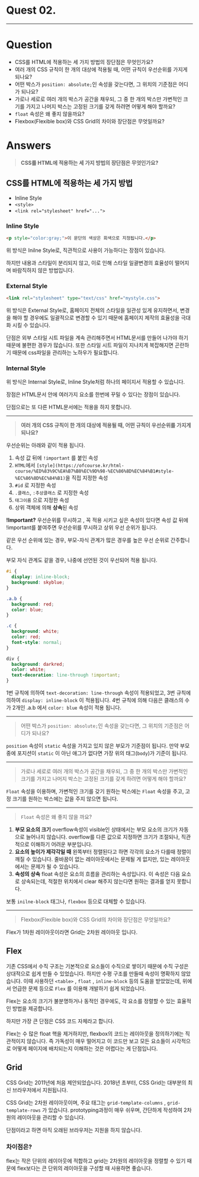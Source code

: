 # Quest 02.

---

# Question

- CSS를 HTML에 적용하는 세 가지 방법의 장단점은 무엇인가요?
- 여러 개의 CSS 규칙이 한 개의 대상에 적용될 때, 어떤 규칙이 우선순위를 가지게 되나요?
- 어떤 박스가 `position: absolute;`인 속성을 갖는다면, 그 위치의 기준점은 어디가 되나요?
- 가로나 세로로 여러 개의 박스가 공간을 채우되, 그 중 한 개의 박스만 가변적인 크기를 가지고 나머지 박스는 고정된 크기를 갖게 하려면 어떻게 해야 할까요?
- `float` 속성은 왜 좋지 않을까요?
- Flexbox(Flexible box)와 CSS Grid의 차이와 장단점은 무엇일까요?

# Answers

> **CSS를 HTML에 적용하는 세 가지 방법의 장단점은 무엇인가요?**

## CSS를 HTML에 적용하는 세 가지 방법

- Inline Style
- `<style>`
- `<link rel="stylesheet" href="...">`

### Inline Style

```html
<p style="color:gray;">이 문단의 색상은 회색으로 지정됩니다.</p>
```

위 방식은 Inilne Style로, 직관적으로 사용이 가능하다는 장점이 있습니다.

하지만 내용과 스타일이 분리되지 않고, 이로 인해 스타일 일괄변경의 효율성이 떨어지며 바람직하지 않은 방법입니다.

### External Style

```html
<link rel="stylesheet" type="text/css" href="mystyle.css">
```

위 방식은 External Style로, 홈페이지 전체의 스타일을 일관성 있게 유지하면서, 변경을 해야 할 경우에도 일괄적으로 변경할 수 있기 때문에 홈페이지 제작의 효율성을 극대화 시킬 수 있습니다.

단점은 외부 스타일 시트 파일을 계속 관리해주면서 HTML문서를 만들어 나가야 하기 때문에 불편한 경우가 많습니다. 또한 스타일 시트 파일이 지나치게 복잡해지면 곤란하기 때문에 css파일을 관리하는 노하우가 필요합니다.

### Internal Style

위 방식은 Internal Style로, Inline Style처럼 하나의 페이지서 적용할 수 있습니다.

장점은 HTML문서 안에 여러가지 요소를 한번에 꾸밀 수 있다는 장점이 있습니다.

단점으로는 또 다른 HTML문서에는 적용을 하지 못합니다.

---

> **여러 개의 CSS 규칙이 한 개의 대상에 적용될 때, 어떤 규칙이 우선순위를 가지게 되나요?**

우선순위는 아래와 같이 적용 됩니다.

1. 속성 값 뒤에 `!important` 를 붙인 속성
2. `HTML`에서 `[style](https://ofcourse.kr/html-course/%ED%83%9C%EA%B7%B8%EC%9D%98-%EC%86%8D%EC%84%B1#style-%EC%86%8D%EC%84%B1)`을 직접 지정한 속성
3. `#id` 로 지정한 속성
4. `.클래스`, `:추상클래스` 로 지정한 속성
5. `태그이름` 으로 지정한 속성
6. 상위 객체에 의해 **상속**된 속성

**!Important?**
우선순위를 무시하고 , 꼭 적용 시키고 싶은 속성이 있다면 속성 값 뒤에 !important를 붙여주면 우선순위를 무시하고 상위 우선 순위가 됩니다.

같은 우선 순위에 있는 경우, 부모-자식 관계가 많은 경우를 높은 우선 순위로 간주합니다.

부모 자식 관계도 같을 경우, 나중에 선언된 것이 우선되어 적용 됩니다.

```css
#i {
  display: inline-block;
  background: skyblue;
}

.a.b {
  background: red;
  color: blue;
}

.c {
  background: white;
  color: red;
  font-style: normal;
}

div {
  background: darkred;
  color: white;
  text-decoration: line-through !important;
}
```

1번 규칙에 의하여 `text-decoration: line-through` 속성이 적용되었고, 3번 규칙에 의하여  `display: inline-block` 이 적용됩니다. 4번 규칙에 의해 다음은 클래스의 수가 2개인 .a.b 에서 `color: blue` 속성이 적용 됩니다.

---

> 어떤 박스가 `position: absolute;`인 속성을 갖는다면, 그 위치의 기준점은 어디가 되나요?

`position` 속성이 `static` 속성을 가지고 있지 않은 부모가 기준점이 됩니다. 만약 부모 중에 포지션이 `static` 이 아닌 애그가 없다면 가장 위의 태그(`body`)가 기준이 됩니다.

---

> 가로나 세로로 여러 개의 박스가 공간을 채우되, 그 중 한 개의 박스만 가변적인 크기를 가지고 나머지 박스는 고정된 크기를 갖게 하려면 어떻게 해야 할까요?

`Float` 속성을 이용하며, 가변적인 크기를 갖기 원하는 박스에는 `Float` 속성을 주고, 고정 크기를 원하는 박스에는 값을 주지 않으면 됩니다.

---

> `Float` 속성은 왜 좋지 않을 까요?

1. **부모 요소의 크기**
overflow속성이 visible인 상태에서는 부모 요소의 크기가 자동으로 늘어나지 않습니다. overflow를 다른 값으로 지정하면 크기가 조절되나, 직관적으로 이해하기 어려운 부분입니다.
2. **요소의 높이가 제각각일 때**
왼쪽부터 정렬된다고 하면 각각의 요소가 다를때 정렬이 깨질 수 있습니다. 줄바꿈이 없는 레이아웃에서는 문제될 게 없지만, 있는 레이아웃에서는 문제가 될 수 있습니다.
3. **속성의 상속**
float 속성은 요소의 흐름을 관리하는 속성입니다. 이 속성은 다음 요소로 상속되는데, 적절한 위치에서 clear 해주지 않는다면 원하는 결과를 얻지 못합니다.

보통 `inilne-block` 태그나, `flexbox` 등으로 대체할 수 있습니다.

---

> Flexbox(Flexible box)와 CSS Grid의 차이와 장단점은 무엇일까요?

Flex가 1차원 레이아웃이라면 Grid는 2차원 레이아웃 입니다.

## Flex

기존 CSS에서 수직 구조는 기본적으로 요소들이 수직으로 쌓이기 때문에 수직 구성은 상대적으로 쉽게 만들 수 있었습니다. 하지만 수평 구조를 만들때 속성이 명확하지 않았습니다. 이때 사용하던 `<table>` , `float` , `inline-block` 등의 도움을 받았었는데, 위에서 언급한 문제 등으로 `Flex` 를 이용해 개발하기 쉽게 되었습니다.

Flex는 요소의 크기가 불분명하거나 동적인 경우에도, 각 요소를 정렬할 수 있는 효율적인 방법을 제공합니다.

하지만 가장 큰 단점은 CSS 코드 자체라고 합니다.

Flex는 수 많은 float 핵을 제거하지만, flexbox의 코드는 레이아웃을 정의하기에는 직관적이지 않습니다. 즉 가독성이 매우 떨어지고 이 코드만 보고 모든 요소들이 시각적으로 어떻게 페이지에 배치되는지 이해하는 것은 어렵다는 게 단점입니다.

## Grid

CSS Grid는 2011년에 처음 제안되었습니다. 2018년 초부터, CSS Grid는 대부분의 최신 브라우저에서 지원됩니다.

CSS Grid는 2차원 레이아웃이며, 주요 태그는 `grid-template-columns` , `grid-template-rows` 가 있습니다.  prototyping과정이 매우 쉬우며, 간단하게 작성하여 2차원의 레이아웃을 관리할 수 있습니다.

단점이라고 하면 아직 오래된 브라우저는 지원을 하지 않습니다.

### 차이점은?

flex는 작은 단위의 레이아웃에 적합하고 grid는 2차원의 레이아웃을 정렬할 수 있기 때문에 flex보다는 큰 단위의 레이아웃을 구성할 때 사용하면 좋습니다.